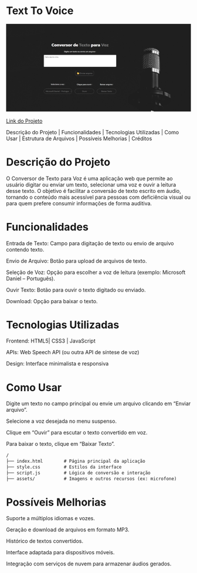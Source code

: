 # Text To Voice

![site_cafeteria.svg](https://github.com/FernandoJesuss/Text_To_Voice/blob/main/img/hometexttovoice.svg)

[Link do Projeto](https://fernandojesuss.github.io/Text_To_Voice/) <br>



Descrição do Projeto | Funcionalidades | Tecnologias Utilizadas | Como Usar | Estrutura de Arquivos | Possíveis Melhorias | Créditos

# Descrição do Projeto
O Conversor de Texto para Voz é uma aplicação web que permite ao usuário digitar ou enviar um texto, selecionar uma voz e ouvir a leitura desse texto. O objetivo é facilitar a conversão de texto escrito em áudio, tornando o conteúdo mais acessível para pessoas com deficiência visual ou para quem prefere consumir informações de forma auditiva.


# Funcionalidades
Entrada de Texto: Campo para digitação de texto ou envio de arquivo contendo texto.

Envio de Arquivo: Botão para upload de arquivos de texto.

Seleção de Voz: Opção para escolher a voz de leitura (exemplo: Microsoft Daniel – Português).

Ouvir Texto: Botão para ouvir o texto digitado ou enviado.

Download: Opção para baixar o texto.

# Tecnologias Utilizadas
Frontend: HTML5| CSS3 | JavaScript

APIs: Web Speech API (ou outra API de síntese de voz)

Design: Interface minimalista e responsiva

# Como Usar
Digite um texto no campo principal ou envie um arquivo clicando em “Enviar arquivo”.

Selecione a voz desejada no menu suspenso.

Clique em “Ouvir” para escutar o texto convertido em voz.

Para baixar o texto, clique em “Baixar Texto”.

````
/
├── index.html        # Página principal da aplicação
├── style.css         # Estilos da interface
├── script.js         # Lógica de conversão e interação
├── assets/           # Imagens e outros recursos (ex: microfone)

````
# Possíveis Melhorias
Suporte a múltiplos idiomas e vozes.

Geração e download de arquivos em formato MP3.

Histórico de textos convertidos.

Interface adaptada para dispositivos móveis.

Integração com serviços de nuvem para armazenar áudios gerados.
